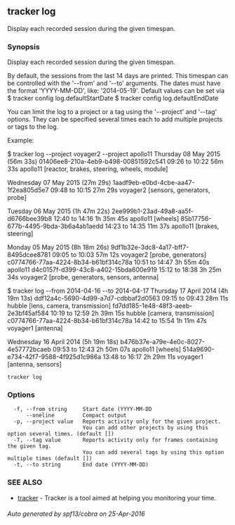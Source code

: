 ## tracker log

Display each recorded session during the given timespan.

### Synopsis


Display each recorded session during the given timespan.

  By default, the sessions from the last 14 days are printed. This timespan
  can be controlled with the '--from' and '--to' arguments. The dates must
  have the format 'YYYY-MM-DD', like: '2014-05-19'.
  Default values can be set via
    $ tracker config log.defaultStartDate
    $ tracker config log.defaultEndDate

  You can limit the log to a project or a tag using the '--project' and
  '--tag' options. They can be specified several times each to add multiple
  projects or tags to the log.

  Example:

  $ tracker log --project voyager2 --project apollo11
  Thursday 08 May 2015 (56m 33s)
          01406ee8-210a-4eb9-b498-00851592c541  09:26 to 10:22      56m 33s  apollo11  [reactor, brakes, steering, wheels, module]

  Wednesday 07 May 2015 (27m 29s)
          1aadf9eb-e0bd-4cbe-aa47-1f2ea805d5e7  09:48 to 10:15      27m 29s  voyager2  [sensors, generators, probe]

  Tuesday 06 May 2015 (1h 47m 22s)
          2ee999b1-23ad-49a8-aa5f-d6766bee39b8  12:40 to 14:16   1h 35m 45s  apollo11  [wheels]
          85b17756-677b-4495-9bda-3b6a4ab1aedd  14:23 to 14:35      11m 37s  apollo11  [brakes, steering]

  Monday 05 May 2015 (8h 18m 26s)
          9df1b32e-3dc8-4a17-bff7-8495dcee8781  09:05 to 10:03      57m 12s  voyager2  [probe, generators]
          c0774766-77aa-4224-8b34-b61bf314c78a  10:51 to 14:47   3h 55m 40s  apollo11
          d4c0157f-d399-43c8-a402-15bda600e919  15:12 to 18:38   3h 25m 34s  voyager2  [probe, generators, sensors, antenna]

  $ tracker log --from 2014-04-16 --to 2014-04-17
  Thursday 17 April 2014 (4h 19m 13s)
          ddf12a4c-5690-4d99-a7d7-cdbbaf2d0563  09:15 to 09:43      28m 11s    hubble  [lens, camera, transmission]
          fd7dd185-1e48-48f3-aeeb-2e3bf45af584  10:19 to 12:59   2h 39m 15s    hubble  [camera, transmission]
          c0774766-77aa-4224-8b34-b61bf314c78a  14:42 to 15:54   1h 11m 47s  voyager1  [antenna]

  Wednesday 16 April 2014 (5h 19m 18s)
          b476b37e-a79e-4e0c-8027-4e57772bcaeb  09:53 to 12:43   2h 50m 07s  apollo11  [wheels]
          514a9690-e734-42f7-9588-4f925d1c986a  13:48 to 16:17   2h 29m 11s  voyager1  [antenna, sensors]


```
tracker log
```

### Options

```
  -f, --from string     Start date (YYYY-MM-DD
      --oneline         Compact output
  -p, --project value   Reports activity only for the given project.
                        You can add other projects by using this option several times. (default [])
  -T, --tag value       Reports activity only for frames containing the given tag.
                        You can add several tags by using this option multiple times (default [])
  -t, --to string       End date (YYYY-MM-DD)
```

### SEE ALSO
* [tracker](tracker.md)	 - Tracker is a tool aimed at helping you monitoring your time.

###### Auto generated by spf13/cobra on 25-Apr-2016
